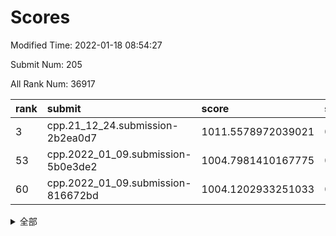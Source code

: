 # Scores

Modified Time: 2022-01-18 08:54:27

Submit Num: 205

All Rank Num: 36917

| rank |               submit               |       score        |       sigma        | pk_num |
| :--- | :--------------------------------- | :----------------- | :----------------- | :----- |
| 3    | cpp.21_12_24.submission-2b2ea0d7   | 1011.5578972039021 | 0.7829400820929449 | 726    |
| 53   | cpp.2022_01_09.submission-5b0e3de2 | 1004.7981410167775 | 0.7159765435983544 | 720    |
| 60   | cpp.2022_01_09.submission-816672bd | 1004.1202933251033 | 0.7106405683770477 | 722    |


<details>
<summary>全部</summary>

| rank |                 submit                 |       score        |       sigma        | pk_num |
| :--- | :------------------------------------- | :----------------- | :----------------- | :----- |
| 1    | gobigger.level_3.submission_level_3_49 | 1011.7568009965375 | 0.7822379328958134 | 723    |
| 2    | gobigger.level_3.submission_level_3_16 | 1011.6889554698387 | 0.7931945985617428 | 719    |
| 3    | cpp.21_12_24.submission-2b2ea0d7       | 1011.5578972039021 | 0.7829400820929449 | 726    |
| 4    | gobigger.level_3.submission_level_3_13 | 1011.5551495784903 | 0.7750810195762147 | 719    |
| 5    | gobigger.level_3.submission_level_3_10 | 1011.3590407423982 | 0.7813423119395005 | 720    |
| 6    | gobigger.level_3.submission_level_3_18 | 1011.072179324898  | 0.7875295748677678 | 716    |
| 7    | gobigger.level_3.submission_level_3_47 | 1010.741742353924  | 0.755984983896043  | 720    |
| 8    | gobigger.level_3.submission_level_3_43 | 1010.7085941401476 | 0.7602943775883884 | 721    |
| 9    | gobigger.level_3.submission_level_3_21 | 1010.6828619392702 | 0.753549215334147  | 720    |
| 10   | gobigger.level_3.submission_level_3_45 | 1010.6786468609854 | 0.7814773533566748 | 720    |
| 11   | gobigger.level_3.submission_level_3_20 | 1010.6093475617813 | 0.748436433868849  | 724    |
| 12   | gobigger.level_3.submission_level_3_35 | 1010.582472018254  | 0.7673440343702128 | 712    |
| 13   | gobigger.level_3.submission_level_3_44 | 1010.4929482341807 | 0.7759844744296444 | 717    |
| 14   | gobigger.level_3.submission_level_3_32 | 1010.4398268524001 | 0.7532350661453373 | 724    |
| 15   | gobigger.level_3.submission_level_3_39 | 1010.4084584166153 | 0.7909045244428641 | 717    |
| 16   | gobigger.level_3.submission_level_3_36 | 1010.3147042402975 | 0.7931081296344389 | 717    |
| 17   | gobigger.level_3.submission_level_3_33 | 1010.2226516852024 | 0.7563300152045899 | 717    |
| 18   | gobigger.level_3.submission_level_3_37 | 1010.142502062406  | 0.7533753404920172 | 716    |
| 19   | gobigger.level_3.submission_level_3_12 | 1010.0727740017403 | 0.7560449479794509 | 720    |
| 20   | gobigger.level_3.submission_level_3_28 | 1010.0360685898243 | 0.776259737500172  | 718    |
| 21   | gobigger.level_3.submission_level_3_17 | 1009.9425582401359 | 0.7710528228839804 | 721    |
| 22   | gobigger.level_3.submission_level_3_29 | 1009.9019205002968 | 0.7467553729100991 | 724    |
| 23   | gobigger.level_3.submission_level_3_0  | 1009.9007186607507 | 0.7695484069700435 | 717    |
| 24   | gobigger.level_3.submission_level_3_4  | 1009.8521817186007 | 0.7629202593639097 | 725    |
| 25   | gobigger.level_3.submission_level_3_34 | 1009.8517288642087 | 0.7571230768467313 | 723    |
| 26   | gobigger.level_3.submission_level_3_5  | 1009.8027580999272 | 0.7476482449945272 | 720    |
| 27   | gobigger.level_3.submission_level_3_41 | 1009.7332272427884 | 0.7606298364617615 | 723    |
| 28   | gobigger.level_3.submission_level_3_24 | 1009.7022625827242 | 0.7805879187511932 | 720    |
| 29   | gobigger.level_3.submission_level_3_38 | 1009.6060455208882 | 0.7546152261085447 | 716    |
| 30   | gobigger.level_3.submission_level_3_15 | 1009.6007056382462 | 0.7691993294370431 | 722    |
| 31   | gobigger.level_3.submission_level_3_31 | 1009.5870675331017 | 0.7811670781854296 | 722    |
| 32   | gobigger.level_3.submission_level_3_8  | 1009.5584319865754 | 0.7768685322792841 | 723    |
| 33   | gobigger.level_3.submission_level_3_1  | 1009.5173561071106 | 0.7536294022918234 | 721    |
| 34   | gobigger.level_3.submission_level_3_30 | 1009.4906179888819 | 0.7478638797571578 | 719    |
| 35   | gobigger.level_3.submission_level_3_25 | 1009.4306872808132 | 0.7718010705265539 | 719    |
| 36   | gobigger.level_3.submission_level_3_7  | 1009.2146150238789 | 0.7547842645646018 | 722    |
| 37   | gobigger.level_3.submission_level_3_42 | 1009.2127668686041 | 0.7392529760026675 | 720    |
| 38   | gobigger.level_3.submission_level_3_14 | 1009.1491844284242 | 0.7727302641697428 | 722    |
| 39   | gobigger.level_3.submission_level_3_9  | 1009.1387781901453 | 0.7446475866945274 | 722    |
| 40   | gobigger.level_3.submission_level_3_3  | 1009.1063023878903 | 0.753929959941174  | 728    |
| 41   | gobigger.level_3.submission_level_3_23 | 1009.0708201129436 | 0.7393538065010022 | 716    |
| 42   | gobigger.level_3.submission_level_3_19 | 1009.0186463091273 | 0.7402734052940368 | 719    |
| 43   | gobigger.level_3.submission_level_3_2  | 1008.9796644442972 | 0.7403871977194239 | 723    |
| 44   | gobigger.level_3.submission_level_3_11 | 1008.8917631904408 | 0.7522310783542183 | 722    |
| 45   | gobigger.level_3.submission_level_3_48 | 1008.7319750732926 | 0.758726695012615  | 722    |
| 46   | gobigger.level_3.submission_level_3_40 | 1008.4614327838874 | 0.7786106184889554 | 725    |
| 47   | gobigger.level_3.submission_level_3_46 | 1008.2871157811434 | 0.7376025125919052 | 724    |
| 48   | gobigger.level_3.submission_level_3_26 | 1008.2648189628047 | 0.7467288009558359 | 717    |
| 49   | gobigger.level_3.submission_level_3_27 | 1008.2313752576848 | 0.7445171561132872 | 723    |
| 50   | gobigger.level_3.submission_level_3_22 | 1008.0996480688959 | 0.7316024862851325 | 717    |
| 51   | gobigger.level_3.submission_level_3_6  | 1007.3351198233657 | 0.7425675594341915 | 716    |
| 52   | gobigger.level_1.submission_level_1_27 | 1005.0215186571774 | 0.7172744619960918 | 723    |
| 53   | cpp.2022_01_09.submission-5b0e3de2     | 1004.7981410167775 | 0.7159765435983544 | 720    |
| 54   | gobigger.level_1.submission_level_1_9  | 1004.6416606638294 | 0.725910480403084  | 726    |
| 55   | gobigger.level_1.submission_level_1_47 | 1004.5285583890028 | 0.7157728129666143 | 717    |
| 56   | gobigger.level_1.submission_level_1_48 | 1004.5180558782695 | 0.721359596618285  | 720    |
| 57   | gobigger.level_1.submission_level_1_8  | 1004.3805368051654 | 0.7241930339139419 | 721    |
| 58   | gobigger.level_1.submission_level_1_33 | 1004.3326220108264 | 0.7147749702191531 | 720    |
| 59   | gobigger.level_1.submission_level_1_3  | 1004.2081784532562 | 0.7138326680956633 | 720    |
| 60   | cpp.2022_01_09.submission-816672bd     | 1004.1202933251033 | 0.7106405683770477 | 722    |
| 61   | gobigger.level_1.submission_level_1_24 | 1004.014060949879  | 0.7187647711000509 | 726    |
| 62   | gobigger.level_1.submission_level_1_0  | 1003.9732261038365 | 0.7047359367758923 | 721    |
| 63   | gobigger.level_1.submission_level_1_40 | 1003.9649585300916 | 0.7174739138387686 | 722    |
| 64   | gobigger.level_1.submission_level_1_2  | 1003.9607188868234 | 0.7045764610716467 | 722    |
| 65   | gobigger.level_1.submission_level_1_20 | 1003.9038438801324 | 0.7122169824680584 | 723    |
| 66   | gobigger.level_1.submission_level_1_42 | 1003.8870090316824 | 0.7102303089649067 | 725    |
| 67   | gobigger.level_1.submission_level_1_45 | 1003.8289465948064 | 0.7276535340212168 | 718    |
| 68   | gobigger.level_1.submission_level_1_4  | 1003.8170642422285 | 0.7228433110248023 | 721    |
| 69   | gobigger.level_1.submission_level_1_34 | 1003.7535791745488 | 0.7186873256597914 | 715    |
| 70   | gobigger.level_1.submission_level_1_44 | 1003.7212429812726 | 0.6951789822030364 | 720    |
| 71   | gobigger.level_1.submission_level_1_13 | 1003.6765626397232 | 0.7199796706752402 | 722    |
| 72   | gobigger.level_1.submission_level_1_5  | 1003.6663840693285 | 0.7074018918969494 | 722    |
| 73   | gobigger.level_1.submission_level_1_35 | 1003.6098738806709 | 0.7217315996535273 | 722    |
| 74   | gobigger.level_1.submission_level_1_31 | 1003.5213994752122 | 0.7091519732414214 | 723    |
| 75   | gobigger.level_1.submission_level_1_14 | 1003.516386642947  | 0.7269797422174727 | 720    |
| 76   | gobigger.level_1.submission_level_1_39 | 1003.5159432400518 | 0.7236642572064681 | 721    |
| 77   | gobigger.level_1.submission_level_1_21 | 1003.3711647164482 | 0.7112186308230254 | 724    |
| 78   | gobigger.level_1.submission_level_1_30 | 1003.3308370378451 | 0.7219693775400002 | 721    |
| 79   | gobigger.level_1.submission_level_1_41 | 1003.2386932508257 | 0.7048834693849034 | 721    |
| 80   | gobigger.level_1.submission_level_1_12 | 1003.2104614161016 | 0.7211602762755182 | 722    |
| 81   | gobigger.level_1.submission_level_1_19 | 1003.2053423520742 | 0.7140019773981469 | 724    |
| 82   | gobigger.level_1.submission_level_1_28 | 1003.2001636059855 | 0.7210371772629741 | 724    |
| 83   | gobigger.level_1.submission_level_1_7  | 1003.1677601356795 | 0.7216529530832326 | 717    |
| 84   | gobigger.level_1.submission_level_1_25 | 1003.1495242409483 | 0.713959897251928  | 718    |
| 85   | gobigger.level_1.submission_level_1_16 | 1003.0536034202232 | 0.7275340042765536 | 716    |
| 86   | gobigger.level_1.submission_level_1_22 | 1003.0220550183352 | 0.7094929059894798 | 718    |
| 87   | gobigger.level_1.submission_level_1_6  | 1002.911356168456  | 0.7146225744991446 | 722    |
| 88   | gobigger.level_1.submission_level_1_36 | 1002.9110294521361 | 0.69878485924771   | 716    |
| 89   | gobigger.level_1.submission_level_1_1  | 1002.8961177156564 | 0.7084991174881482 | 719    |
| 90   | gobigger.level_1.submission_level_1_15 | 1002.8947433663197 | 0.7111510833787398 | 714    |
| 91   | gobigger.level_1.submission_level_1_26 | 1002.844829732108  | 0.7173714973994183 | 721    |
| 92   | gobigger.level_1.submission_level_1_43 | 1002.7193794105846 | 0.7074025278765809 | 719    |
| 93   | gobigger.level_1.submission_level_1_11 | 1002.7024655092785 | 0.7126281037803688 | 724    |
| 94   | gobigger.level_1.submission_level_1_23 | 1002.618973141672  | 0.7077820064620562 | 721    |
| 95   | gobigger.level_1.submission_level_1_18 | 1002.6009706372879 | 0.7215090967157611 | 718    |
| 96   | gobigger.level_1.submission_level_1_10 | 1002.5365261046536 | 0.6965912785776588 | 722    |
| 97   | gobigger.level_1.submission_level_1_37 | 1002.2315888978674 | 0.7114300281786047 | 723    |
| 98   | gobigger.level_1.submission_level_1_32 | 1002.0633892654578 | 0.7210969104459224 | 719    |
| 99   | gobigger.level_1.submission_level_1_38 | 1002.0158450120265 | 0.7175085821183894 | 717    |
| 100  | gobigger.level_1.submission_level_1_17 | 1001.9655570094328 | 0.711368496510564  | 726    |
| 101  | gobigger.level_1.submission_level_1_46 | 1001.8590263377944 | 0.7072025314181581 | 721    |
| 102  | gobigger.level_1.submission_level_1_49 | 1001.6099256139578 | 0.7102203461745197 | 713    |
| 103  | gobigger.level_1.submission_level_1_29 | 1001.2797806453324 | 0.7151883573858759 | 721    |
| 104  | gobigger.random.submission_random_9    | 997.2751889627242  | 0.7036050952273268 | 719    |
| 105  | gobigger.random.submission_random_33   | 997.0860349532302  | 0.7186284728081129 | 720    |
| 106  | gobigger.random.submission_random_10   | 997.0103130867953  | 0.7060521376839449 | 720    |
| 107  | gobigger.random.submission_random_36   | 996.8204727912079  | 0.7074295805351654 | 719    |
| 108  | gobigger.random.submission_random_11   | 996.7919684509942  | 0.7053508254449259 | 724    |
| 109  | gobigger.random.submission_random_30   | 996.7020891778033  | 0.7091879311987446 | 714    |
| 110  | gobigger.random.submission_random_44   | 996.5727293228153  | 0.7057574134194736 | 720    |
| 111  | gobigger.random.submission_random_13   | 996.5611066410468  | 0.7097002290724018 | 725    |
| 112  | gobigger.random.submission_random_6    | 996.4400911347897  | 0.7179769107333357 | 722    |
| 113  | gobigger.random.submission_random_23   | 996.4062220637137  | 0.6983023455080791 | 714    |
| 114  | gobigger.random.submission_random_48   | 996.3621494682528  | 0.7205055621262709 | 720    |
| 115  | gobigger.random.submission_random_42   | 996.3242180986524  | 0.7082595202367882 | 721    |
| 116  | gobigger.random.submission_random_41   | 996.262376445392   | 0.7090183512928163 | 719    |
| 117  | gobigger.random.submission_random_31   | 996.2123574318473  | 0.7092008116358377 | 721    |
| 118  | gobigger.random.submission_random_46   | 996.158894857053   | 0.706460020137881  | 719    |
| 119  | gobigger.random.submission_random_35   | 996.1205042441325  | 0.7151740879458807 | 722    |
| 120  | gobigger.random.submission_random_26   | 996.0885296511317  | 0.7133454924498144 | 723    |
| 121  | gobigger.random.submission_random_19   | 996.0468554222757  | 0.6997368872591105 | 722    |
| 122  | gobigger.random.submission_random_37   | 996.0325929061614  | 0.7041959775666043 | 717    |
| 123  | gobigger.random.submission_random_47   | 996.0140088997451  | 0.699467121910357  | 720    |
| 124  | gobigger.random.submission_random_43   | 996.0069491825892  | 0.712844584079694  | 722    |
| 125  | gobigger.random.submission_random_5    | 995.9827956526246  | 0.7143900745509396 | 722    |
| 126  | gobigger.random.submission_random_40   | 995.9636835393002  | 0.7096402636149106 | 716    |
| 127  | gobigger.random.submission_random_22   | 995.8281901705571  | 0.7048336293626732 | 726    |
| 128  | gobigger.random.submission_random_24   | 995.8018623822472  | 0.7204395021471971 | 722    |
| 129  | gobigger.random.submission_random_1    | 995.7899095803207  | 0.7068741027069193 | 717    |
| 130  | gobigger.random.submission_random_7    | 995.7678445810125  | 0.7234758577885    | 721    |
| 131  | gobigger.random.submission_random_49   | 995.7552122774442  | 0.705222650919901  | 723    |
| 132  | gobigger.random.submission_random_32   | 995.7396999010091  | 0.6994727623592922 | 718    |
| 133  | gobigger.random.submission_random_12   | 995.7093743780599  | 0.700941543953875  | 725    |
| 134  | gobigger.random.submission_random_17   | 995.6758818068582  | 0.7068173843836582 | 715    |
| 135  | gobigger.random.submission_random_2    | 995.6486608845996  | 0.7157593065261679 | 722    |
| 136  | gobigger.random.submission_random_39   | 995.6376395709196  | 0.7127572130112836 | 725    |
| 137  | gobigger.random.submission_random_20   | 995.5168548945257  | 0.7089874639150826 | 720    |
| 138  | gobigger.random.submission_random_14   | 995.461899364186   | 0.7200326363258737 | 717    |
| 139  | gobigger.random.submission_random_3    | 995.456056797629   | 0.7114586693630115 | 723    |
| 140  | gobigger.random.submission_random_0    | 995.3328200164966  | 0.7296554613358375 | 718    |
| 141  | gobigger.random.submission_random_27   | 995.3076912641594  | 0.7028110891170637 | 718    |
| 142  | gobigger.random.submission_random_25   | 995.2897113244245  | 0.7237196755898512 | 718    |
| 143  | gobigger.random.submission_random_34   | 995.2683126804159  | 0.7021480953524134 | 722    |
| 144  | gobigger.level_2.submission_level_2_25 | 995.1433326444721  | 0.721205803019114  | 722    |
| 145  | gobigger.random.submission_random_21   | 995.1251789237094  | 0.7222522229679387 | 721    |
| 146  | gobigger.random.submission_random_45   | 995.0627354308507  | 0.7147371908195659 | 717    |
| 147  | gobigger.random.submission_random_28   | 994.9342028382397  | 0.7090998629536858 | 719    |
| 148  | gobigger.random.submission_random_38   | 994.9331861858344  | 0.7249267185674394 | 720    |
| 149  | gobigger.random.submission_random_29   | 994.9062609165314  | 0.7214818915683378 | 718    |
| 150  | gobigger.random.submission_random_4    | 994.883014873848   | 0.7266157888642157 | 725    |
| 151  | gobigger.random.submission_random_15   | 994.8612780589889  | 0.7173339309382007 | 725    |
| 152  | gobigger.random.submission_random_18   | 994.842752374396   | 0.7136511748993036 | 720    |
| 153  | gobigger.random.submission_random_16   | 994.838766679835   | 0.7133358274843192 | 716    |
| 154  | gobigger.random.submission_random_8    | 994.5040144274859  | 0.7172783647132993 | 723    |
| 155  | gobigger.level_2.submission_level_2_4  | 993.657881266423   | 0.7413148318413737 | 719    |
| 156  | gobigger.level_2.submission_level_2_45 | 993.6085652785134  | 0.7307728996172169 | 721    |
| 157  | gobigger.level_2.submission_level_2_20 | 993.3744381607365  | 0.7326973661304902 | 723    |
| 158  | gobigger.level_2.submission_level_2_48 | 993.1757200620591  | 0.7347720883730452 | 721    |
| 159  | gobigger.level_2.submission_level_2_7  | 993.1575887981     | 0.729798605164124  | 724    |
| 160  | gobigger.level_2.submission_level_2_44 | 993.1217989668864  | 0.7354420845025316 | 725    |
| 161  | gobigger.level_2.submission_level_2_9  | 993.1157389795326  | 0.7441001858856886 | 719    |
| 162  | gobigger.level_2.submission_level_2_14 | 993.0458582749893  | 0.7355377119937637 | 723    |
| 163  | gobigger.level_2.submission_level_2_6  | 992.9625731176571  | 0.7461894422414239 | 720    |
| 164  | gobigger.level_2.submission_level_2_32 | 992.9423089403261  | 0.7488503574836352 | 717    |
| 165  | gobigger.level_2.submission_level_2_22 | 992.6900352193176  | 0.7368899469438792 | 719    |
| 166  | gobigger.level_2.submission_level_2_43 | 992.5587378974551  | 0.7366984694634019 | 718    |
| 167  | gobigger.level_2.submission_level_2_42 | 992.5466213156748  | 0.7402255823345345 | 722    |
| 168  | gobigger.level_2.submission_level_2_34 | 992.543114350189   | 0.7603941983652946 | 717    |
| 169  | gobigger.level_2.submission_level_2_0  | 992.529107281666   | 0.7403682449527815 | 718    |
| 170  | gobigger.level_2.submission_level_2_41 | 992.4798310223041  | 0.7559362307086527 | 718    |
| 171  | gobigger.level_2.submission_level_2_33 | 992.361472208598   | 0.7282813633524966 | 719    |
| 172  | gobigger.level_2.submission_level_2_39 | 992.3608210089773  | 0.7498234760537549 | 716    |
| 173  | gobigger.level_2.submission_level_2_46 | 992.3515753821869  | 0.7541103507408385 | 720    |
| 174  | gobigger.level_2.submission_level_2_38 | 992.3130803566609  | 0.7314665600853244 | 725    |
| 175  | gobigger.level_2.submission_level_2_15 | 992.3058307169329  | 0.7421835026183276 | 716    |
| 176  | gobigger.level_2.submission_level_2_11 | 992.2239270661368  | 0.738077001650275  | 721    |
| 177  | gobigger.level_2.submission_level_2_28 | 992.2215304813881  | 0.7350460022836792 | 723    |
| 178  | gobigger.level_2.submission_level_2_49 | 992.1689956204484  | 0.7518006610411551 | 724    |
| 179  | gobigger.level_2.submission_level_2_40 | 992.1442950107328  | 0.7469109633052308 | 718    |
| 180  | gobigger.level_2.submission_level_2_3  | 992.1398828827828  | 0.7434434779351278 | 721    |
| 181  | gobigger.level_2.submission_level_2_47 | 992.1284528108885  | 0.7247375942718502 | 719    |
| 182  | gobigger.level_2.submission_level_2_18 | 992.0471539449087  | 0.7316595726034262 | 722    |
| 183  | gobigger.level_2.submission_level_2_21 | 992.0275611461578  | 0.7513344121597751 | 726    |
| 184  | gobigger.level_2.submission_level_2_2  | 991.9436957906747  | 0.7420696677553241 | 715    |
| 185  | gobigger.level_2.submission_level_2_26 | 991.8741492161372  | 0.7528433044579954 | 723    |
| 186  | gobigger.level_2.submission_level_2_36 | 991.7978326792007  | 0.737007057451398  | 724    |
| 187  | gobigger.level_2.submission_level_2_23 | 991.7941488881439  | 0.7583025735820866 | 720    |
| 188  | gobigger.level_2.submission_level_2_10 | 991.773790941438   | 0.758865195395038  | 721    |
| 189  | gobigger.level_2.submission_level_2_1  | 991.6957722440875  | 0.7342335498820869 | 720    |
| 190  | gobigger.level_2.submission_level_2_13 | 991.6940698915233  | 0.7300285763349456 | 719    |
| 191  | gobigger.level_2.submission_level_2_24 | 991.6292658975555  | 0.7550655189527238 | 720    |
| 192  | gobigger.level_2.submission_level_2_29 | 991.552566238158   | 0.743515652472119  | 720    |
| 193  | gobigger.level_2.submission_level_2_37 | 991.5046405023854  | 0.738395220855337  | 719    |
| 194  | gobigger.level_2.submission_level_2_31 | 991.4028460841924  | 0.742693723866623  | 713    |
| 195  | gobigger.level_2.submission_level_2_12 | 991.357124452184   | 0.7525762409181346 | 716    |
| 196  | gobigger.level_2.submission_level_2_35 | 991.3389284647606  | 0.764189548089708  | 717    |
| 197  | gobigger.level_2.submission_level_2_27 | 991.3171365446851  | 0.7577774175505729 | 720    |
| 198  | gobigger.level_2.submission_level_2_8  | 991.1107540810118  | 0.7594985630104683 | 718    |
| 199  | gobigger.level_2.submission_level_2_17 | 991.0633723980982  | 0.7584890279836293 | 723    |
| 200  | gobigger.level_2.submission_level_2_5  | 990.9316810237876  | 0.760000550203759  | 719    |
| 201  | gobigger.level_2.submission_level_2_30 | 990.7240765306059  | 0.760798802954179  | 717    |
| 202  | gobigger.level_2.submission_level_2_16 | 990.6716274794202  | 0.7631092294839569 | 721    |
| 203  | gobigger.level_2.submission_level_2_19 | 990.3805326265757  | 0.7525545640849027 | 717    |
| 204  | gobigger.none.submission_none_1        | 978.1781697280599  | 1.268884396714307  | 719    |
| 205  | gobigger.none.submission_none_0        | 976.9936932215829  | 1.2480190266693492 | 727    |

</details>